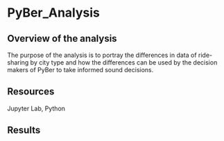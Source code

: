 # PyBer_Analysis

## Overview of the analysis ##
The purpose of the analysis is to portray the differences in data of ride-sharing by city type and how the differences can be used by the decision makers of PyBer to take informed sound decisions.

## Resources ##
Jupyter Lab, Python

## Results ##
